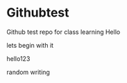 # Githubtest
Github test repo for class learning
Hello

lets begin with it 

hello123

random writing